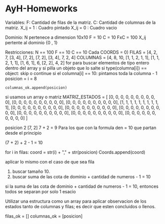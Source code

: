 # AyH-Homeworks

Variables:
F: Cantidad de filas de la matriz.
C: Cantidad de columnas de la matriz.
X_ij = 1 : Cuadro pintado 
X_ij = 0 : Cuadro vacio

Dominio:
N pertenece a dimension 10x10
F = 10
C = 10
FxC = 100
X_ij pertente al dominio {0 , 1}


Restricciones:
N == 100
F == 10
C == 10
Cada 
 COORDS = 
0) FILAS = [4, 2, 7, [3, 4], [7, 2], [7, 2], [3, 4], 7, 2, 4]
COLUMNAS = [4, 8, 10, [1, 1, 2, 1, 1], [1, 1, 2, 1, 1], [1, 6, 1], 6, [2, 2], 4, 2]
for para buscar elementos de tipo entero dentro del array y si pilla un objeto que lo salte
 si type(columna[i]) == object:
    skip o continue
 si el columna[i] == 10:
    pintamos toda la columna - 1
    posicion = i = 8

    columnas_ok.append(posicion)

si usamos un array o matriz
MATRIZ_ESTADOS = [  [0, 0, 0, 0, 0, 0, 0, 0, 0, 0],
                    [0, 0, 0, 0, 0, 0, 0, 0, 0, 0],
                    [0, 0, 0, 0, 0, 0, 0, 0, 0, 0],
                    [1, 1, 1, 1, 1, 1, 1, 1, 1, 1],
                    [0, 0, 0, 0, 0, 0, 0, 0, 0, 0],
                    [0, 0, 0, 0, 0, 0, 0, 0, 0, 0],
                    [0, 0, 0, 0, 0, 0, 0, 0, 0, 0],
                    [0, 0, 0, 0, 0, 0, 0, 0, 0, 0],
                    [0, 0, 0, 0, 0, 0, 0, 0, 0, 0],
                    [0, 0, 0, 0, 0, 0, 0, 0, 0, 0]  ] 


posicion 2 [7, 2] 7 + 2 = 9
Para los que con la formula den = 10 que partan desde el principio

(7 + 2) + 2 - 1 = 10

for i in filas:
    coord = str(i) + "," + str(posicion)
    Coords.append(coord)

aplicar lo mismo con el caso de que sea fila
    


1) buscar tamaño 10.
2) buscar suma de las cota de dominio + cantidad de numeros - 1 = 10 


si la suma de las cota de dominio + cantidad de numeros - 1 = 10, entonces todos se separan por solo 1 esacio

Utilizar una estructura como un array para aplicar observacion de los estados tanto de columnas y filas; es decir
que esten concluidos o llenos.

filas_ok = []
columnas_ok = [posicion]
